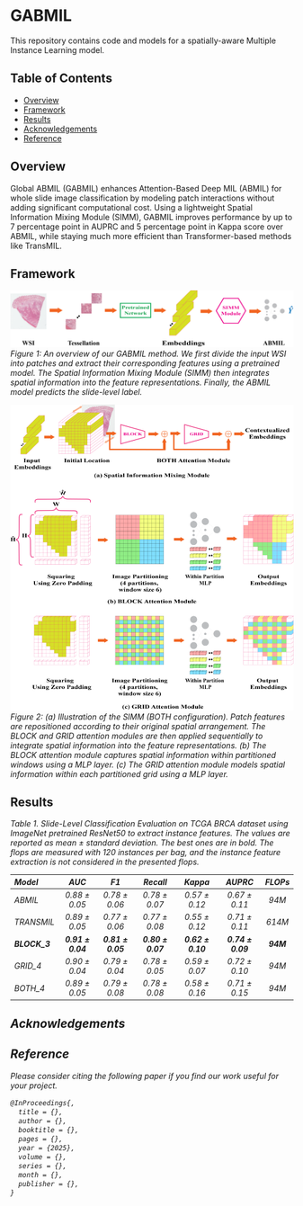# GABMIL

This repository contains code and models for a spatially-aware Multiple Instance Learning model.

## Table of Contents

- [Overview](#overview)
- [Framework](#framework)
- [Results](#results)
- [Acknowledgements](#acknowledgements)
- [Reference](#reference)

## Overview

Global ABMIL (GABMIL) enhances Attention-Based Deep MIL (ABMIL) for whole slide image classification by modeling patch interactions without adding significant computational cost. Using a lightweight Spatial Information Mixing Module (SIMM), GABMIL improves performance by up to 7 percentage point in AUPRC and 5 percentage point in Kappa score over ABMIL, while staying much more efficient than Transformer-based methods like TransMIL.

## Framework

<p align="left">
  <img src="framework.png" alt="Framework">
  <br>
  <em>Figure 1: An overview of our GABMIL method. We first divide the input WSI into patches and extract their corresponding features using a pretrained model. The Spatial Information Mixing Module (SIMM) then integrates spatial information into the feature representations. Finally, the ABMIL model predicts the slide-level label.</em>
</p>

<p align="left">
  <img src="SIMM.png" alt="SIMM">
  <br>
  <em>Figure 2: (a) Illustration of the SIMM (BOTH configuration). Patch features are repositioned according to their original spatial arrangement. The BLOCK and GRID attention modules are then applied sequentially to integrate spatial information into the feature representations. (b) The BLOCK attention module captures spatial information within partitioned windows using a MLP layer. (c) The GRID attention module models spatial information within each partitioned grid using a MLP layer.</em>
</p>

## Results

<em>Table 1. Slide-Level Classification Evaluation on TCGA BRCA dataset using ImageNet pretrained ResNet50 to extract instance features. The values are reported as mean ± standard deviation. The best ones are in bold. The flops are measured with 120 instances per bag, and the instance feature extraction is not considered in the presented flops.<em>

<div align="center">
  
| **Model**   | **AUC**         | **F1**          | **Recall**      | **Kappa**       | **AUPRC**       | **FLOPs** |
|:------------|:---------------:|:---------------:|:---------------:|:---------------:|:---------------:|:---------:|
| ABMIL       | 0.88 ± 0.05     | 0.78 ± 0.06     | 0.78 ± 0.07     | 0.57 ± 0.12     | 0.67 ± 0.11     | 94M      |
| TRANSMIL    | 0.89 ± 0.05     | 0.77 ± 0.06     | 0.77 ± 0.08     | 0.55 ± 0.12     | 0.71 ± 0.11     | 614M     |
| **BLOCK_3** | **0.91 ± 0.04** | **0.81 ± 0.05** | **0.80 ± 0.07** | **0.62 ± 0.10** | **0.74 ± 0.09** | **94M**  |
| GRID_4      | 0.90 ± 0.04     | 0.79 ± 0.04     | 0.78 ± 0.05     | 0.59 ± 0.07     | 0.72 ± 0.10     | 94M      |
| BOTH_4      | 0.89 ± 0.05     | 0.79 ± 0.08     | 0.78 ± 0.08     | 0.58 ± 0.16     | 0.71 ± 0.15     | 94M      |

</div>


## Acknowledgements


## Reference

Please consider citing the following paper if you find our work useful for your project.


```
@InProceedings{,
  title = {},
  author = {},
  booktitle = {},
  pages = {},
  year = {2025},
  volume = {},
  series = {},
  month = {},
  publisher = {},
}
```
